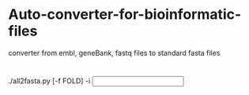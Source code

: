 # Auto-converter-for-bioinformatic-files
converter from embl, geneBank, fastq files to standard fasta files
# 
./all2fasta.py [-f FOLD] -i <input file name>
